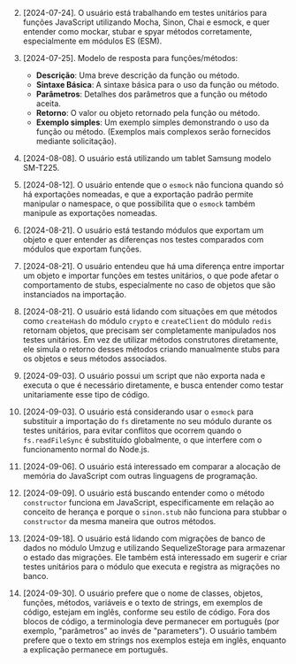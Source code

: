2. [2024-07-24]. O usuário está trabalhando em testes unitários para funções JavaScript utilizando Mocha, Sinon, Chai e esmock, e quer entender como mockar, stubar e spyar métodos corretamente, especialmente em módulos ES (ESM).

3. [2024-07-25]. Modelo de resposta para funções/métodos:
    - **Descrição**: Uma breve descrição da função ou método.
    - **Sintaxe Básica**: A sintaxe básica para o uso da função ou método.
    - **Parâmetros**: Detalhes dos parâmetros que a função ou método aceita.
    - **Retorno**: O valor ou objeto retornado pela função ou método.
    - **Exemplo simples**: Um exemplo simples demonstrando o uso da função ou método. (Exemplos mais complexos serão fornecidos mediante solicitação).

5. [2024-08-08]. O usuário está utilizando um tablet Samsung modelo SM-T225.

6. [2024-08-12]. O usuário entende que o `esmock` não funciona quando só há exportações nomeadas, e que a exportação padrão permite manipular o namespace, o que possibilita que o `esmock` também manipule as exportações nomeadas.

7. [2024-08-21]. O usuário está testando módulos que exportam um objeto e quer entender as diferenças nos testes comparados com módulos que exportam funções.

8. [2024-08-21]. O usuário entendeu que há uma diferença entre importar um objeto e importar funções em testes unitários, o que pode afetar o comportamento de stubs, especialmente no caso de objetos que são instanciados na importação.

9. [2024-08-21]. O usuário está lidando com situações em que métodos como `createHash` do módulo `crypto` e `createClient` do módulo `redis` retornam objetos, que precisam ser completamente manipulados nos testes unitários. Em vez de utilizar métodos construtores diretamente, ele simula o retorno desses métodos criando manualmente stubs para os objetos e seus métodos associados.

10. [2024-09-03]. O usuário possui um script que não exporta nada e executa o que é necessário diretamente, e busca entender como testar unitariamente esse tipo de código.

11. [2024-09-03]. O usuário está considerando usar o `esmock` para substituir a importação do `fs` diretamente no seu módulo durante os testes unitários, para evitar conflitos que ocorrem quando o `fs.readFileSync` é substituído globalmente, o que interfere com o funcionamento normal do Node.js.

12. [2024-09-06]. O usuário está interessado em comparar a alocação de memória do JavaScript com outras linguagens de programação.

13. [2024-09-09]. O usuário está buscando entender como o método `constructor` funciona em JavaScript, especificamente em relação ao conceito de herança e porque o `sinon.stub` não funciona para stubbar o `constructor` da mesma maneira que outros métodos.

14. [2024-09-18]. O usuário está lidando com migrações de banco de dados no módulo Umzug e utilizando SequelizeStorage para armazenar o estado das migrações. Ele também está interessado em sugerir e criar testes unitários para o módulo que executa e registra as migrações no banco.

16. [2024-09-30]. O usuário prefere que o nome de classes, objetos, funções, métodos, variáveis e o texto de strings, em exemplos de código, estejam em inglês, conforme seu estilo de código. Fora dos blocos de código, a terminologia deve permanecer em português (por exemplo, "parâmetros" ao invés de "parameters"). O usuário também prefere que o texto em strings nos exemplos esteja em inglês, enquanto a explicação permanece em português.